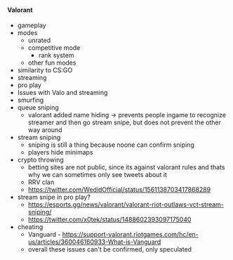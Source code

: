 #### Valorant
- gameplay
- modes
	- unrated
	- competitive mode
		- rank system
	- other fun modes
- similarity to CS:GO
- streaming
- pro play
- Issues with Valo and streaming
- smurfing
- queue sniping
	- valorant added name hiding -> prevents people ingame to recognize streamer and then go stream snipe, but does not prevent the other way around
- stream sniping
	- sniping is still a thing because noone can confirm sniping
	- players hide minimaps
- crypto throwing
	- betting sites are not public, since its against valorant rules and thats why we can sometimes only see tweets about it 
	- RRV clan
	- https://twitter.com/WedidOfficial/status/1561138703417868289
- stream snipe in pro play?
	- https://esports.gg/news/valorant/valorant-riot-outlaws-vct-stream-sniping/
	- https://twitter.com/x0tek/status/1488602393097175040
- cheating
	- Vanguard - https://support-valorant.riotgames.com/hc/en-us/articles/360046160933-What-is-Vanguard
	- overall these issues can't be confirmed, only speculated
